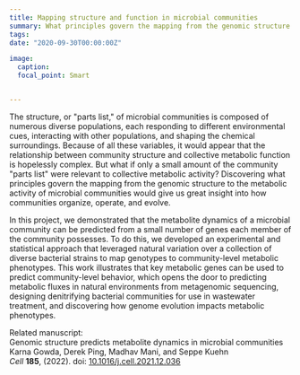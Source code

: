 ```yaml
---
title: Mapping structure and function in microbial communities
summary: What principles govern the mapping from the genomic structure to the metabolic activity of microbial communities? 
tags:
date: "2020-09-30T00:00:00Z"

image:
  caption: 
  focal_point: Smart


---
```


The structure, or "parts list," of microbial communities is composed of numerous diverse populations, each responding to different environmental cues, interacting with other populations, and shaping the chemical surroundings. Because of all these variables, it would appear that the relationship between community structure and collective metabolic function is hopelessly complex. But what if only a small amount of the community "parts list" were relevant to collective metabolic activity? Discovering what principles govern the mapping from the genomic structure to the metabolic activity of microbial communities would give us great insight into how communities organize, operate, and evolve.

In this project, we demonstrated that the metabolite dynamics of a microbial community can be predicted from a small number of genes each member of the community possesses. To do this, we developed an experimental and statistical approach that leveraged natural variation over a collection of diverse bacterial strains to map genotypes to community-level metabolic phenotypes. This work illustrates that key metabolic genes can be used to predict community-level behavior, which opens the door to predicting metabolic fluxes in natural environments from metagenomic sequencing, designing denitrifying bacterial communities for use in wastewater treatment, and discovering how genome evolution impacts metabolic phenotypes.

Related manuscript:  
Genomic structure predicts metabolite dynamics in microbial communities  
Karna Gowda, Derek Ping, Madhav Mani, and Seppe Kuehn  
*Cell* **185**, (2022). doi: [10.1016/j.cell.2021.12.036](https://doi.org/10.1016/j.cell.2021.12.036)
